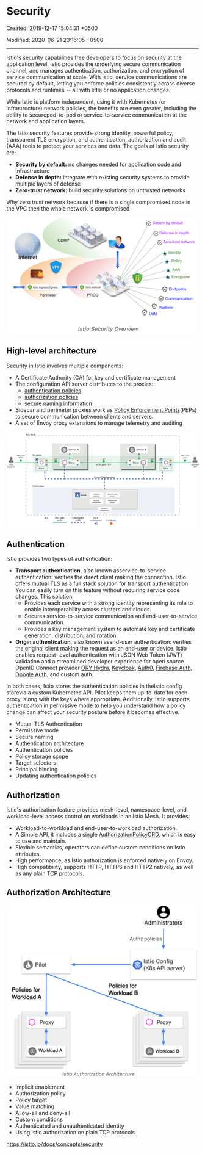 # Security

Created: 2019-12-17 15:04:31 +0500

Modified: 2020-06-21 23:16:05 +0500

---

Istio's security capabilities free developers to focus on security at the application level. Istio provides the underlying secure communication channel, and manages authentication, authorization, and encryption of service communication at scale. With Istio, service communications are secured by default, letting you enforce policies consistently across diverse protocols and runtimes -- all with little or no application changes.

While Istio is platform independent, using it with Kubernetes (or infrastructure) network policies, the benefits are even greater, including the ability to securepod-to-pod or service-to-service communication at the network and application layers.

The Istio security features provide strong identity, powerful policy, transparent TLS encryption, and authentication, authorization and audit (AAA) tools to protect your services and data. The goals of Istio security are:

- **Security by default:** no changes needed for application code and infrastructure
- **Defense in depth:** integrate with existing security systems to provide multiple layers of defense
- **Zero-trust network:** build security solutions on untrusted networks

Why zero trust network because if there is a single compromised node in the VPC then the whole network is compromised

![image](../../../media/DevOps-Monitoring-Security-image1.png)

## High-level architecture

Security in Istio involves multiple components:

- A Certificate Authority (CA) for key and certificate management
- The configuration API server distributes to the proxies:
  - [authentication policies](https://istio.io/docs/concepts/security/#authentication-policies)
  - [authorization policies](https://istio.io/docs/concepts/security/#authorization-policies)
  - [secure naming information](https://istio.io/docs/concepts/security/#secure-naming)
- Sidecar and perimeter proxies work as [Policy Enforcement Points](https://www.jerichosystems.com/technology/glossaryterms/policy_enforcement_point.html)(PEPs) to secure communication between clients and servers.
- A set of Envoy proxy extensions to manage telemetry and auditing

![image](../../../media/DevOps-Monitoring-Security-image2.png)

## Authentication

Istio provides two types of authentication:

- **Transport authentication**, also known asservice-to-service authentication: verifies the direct client making the connection. Istio offers [mutual TLS](https://en.wikipedia.org/wiki/Mutual_authentication) as a full stack solution for transport authentication. You can easily turn on this feature without requiring service code changes. This solution:
  - Provides each service with a strong identity representing its role to enable interoperability across clusters and clouds.
  - Secures service-to-service communication and end-user-to-service communication.
  - Provides a key management system to automate key and certificate generation, distribution, and rotation.
- **Origin authentication**, also known asend-user authentication: verifies the original client making the request as an end-user or device. Istio enables request-level authentication with JSON Web Token (JWT) validation and a streamlined developer experience for open source OpenID Connect provider [ORY Hydra](https://www.ory.sh/), [Keycloak](https://www.keycloak.org/), [Auth0](https://auth0.com/), [Firebase Auth](https://firebase.google.com/docs/auth/), [Google Auth](https://developers.google.com/identity/protocols/OpenIDConnect), and custom auth.

In both cases, Istio stores the authentication policies in theIstio config storevia a custom Kubernetes API. Pilot keeps them up-to-date for each proxy, along with the keys where appropriate. Additionally, Istio supports authentication in permissive mode to help you understand how a policy change can affect your security posture before it becomes effective.

- Mutual TLS Authentication
- Permissive mode
- Secure naming
- Authentication architecture
- Authentication policies
- Policy storage scope
- Target selectors
- Principal binding
- Updating authentication policies

## Authorization

Istio's authorization feature provides mesh-level, namespace-level, and workload-level access control on workloads in an Istio Mesh. It provides:

- Workload-to-workload and end-user-to-workload authorization.
- A Simple API, it includes a single [AuthorizationPolicyCRD](https://istio.io/docs/reference/config/security/authorization-policy/), which is easy to use and maintain.
- Flexible semantics, operators can define custom conditions on Istio attributes.
- High performance, as Istio authorization is enforced natively on Envoy.
- High compatibility, supports HTTP, HTTPS and HTTP2 natively, as well as any plain TCP protocols.

## Authorization Architecture

![image](../../../media/DevOps-Monitoring-Security-image3.png)

- Implicit enablement
- Authorization policy
- Policy target
- Value matching
- Allow-all and deny-all
- Custom conditions
- Authenticated and unauthenticated identity
- Using istio authorization on plain TCP protocols

<https://istio.io/docs/concepts/security>
